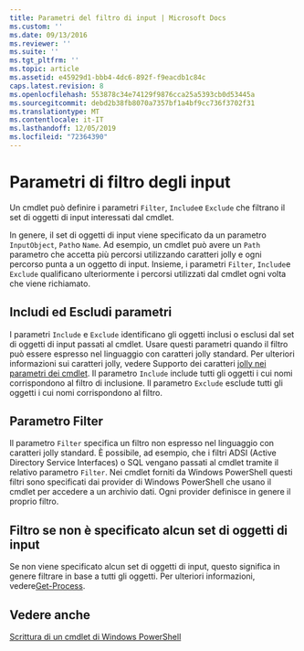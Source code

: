 ```yaml
---
title: Parametri del filtro di input | Microsoft Docs
ms.custom: ''
ms.date: 09/13/2016
ms.reviewer: ''
ms.suite: ''
ms.tgt_pltfrm: ''
ms.topic: article
ms.assetid: e45929d1-bbb4-4dc6-892f-f9eacdb1c84c
caps.latest.revision: 8
ms.openlocfilehash: 553878c34e74129f9876cca25a5393cb0d53445a
ms.sourcegitcommit: debd2b38fb8070a7357bf1a4bf9cc736f3702f31
ms.translationtype: MT
ms.contentlocale: it-IT
ms.lasthandoff: 12/05/2019
ms.locfileid: "72364390"
---
```

# <a name="input-filter-parameters"></a>Parametri di filtro degli input

Un cmdlet può definire i parametri `Filter`, `Include`e `Exclude` che filtrano il set di oggetti di input interessati dal cmdlet.

In genere, il set di oggetti di input viene specificato da un parametro `InputObject`, `Path`o `Name`. Ad esempio, un cmdlet può avere un `Path` parametro che accetta più percorsi utilizzando caratteri jolly e ogni percorso punta a un oggetto di input. Insieme, i parametri `Filter`, `Include`e `Exclude` qualificano ulteriormente i percorsi utilizzati dal cmdlet ogni volta che viene richiamato.

## <a name="include-and-exclude-parameters"></a>Includi ed Escludi parametri

I parametri `Include` e `Exclude` identificano gli oggetti inclusi o esclusi dal set di oggetti di input passati al cmdlet. Usare questi parametri quando il filtro può essere espresso nel linguaggio con caratteri jolly standard. Per ulteriori informazioni sui caratteri jolly, vedere Supporto dei caratteri [jolly nei parametri dei cmdlet](./supporting-wildcard-characters-in-cmdlet-parameters.md). Il parametro `Include` include tutti gli oggetti i cui nomi corrispondono al filtro di inclusione. Il parametro `Exclude` esclude tutti gli oggetti i cui nomi corrispondono al filtro.

## <a name="filter-parameter"></a>Parametro Filter

Il parametro `Filter` specifica un filtro non espresso nel linguaggio con caratteri jolly standard. È possibile, ad esempio, che i filtri ADSI (Active Directory Service Interfaces) o SQL vengano passati al cmdlet tramite il relativo parametro `Filter`. Nei cmdlet forniti da Windows PowerShell questi filtri sono specificati dai provider di Windows PowerShell che usano il cmdlet per accedere a un archivio dati. Ogni provider definisce in genere il proprio filtro.

## <a name="filtering-if-no-set-of-input-objects-is-specified"></a>Filtro se non è specificato alcun set di oggetti di input

Se non viene specificato alcun set di oggetti di input, questo significa in genere filtrare in base a tutti gli oggetti. Per ulteriori informazioni, vedere[Get-Process](/powershell/module/Microsoft.PowerShell.Management/Get-Process).

## <a name="see-also"></a>Vedere anche

[Scrittura di un cmdlet di Windows PowerShell](./writing-a-windows-powershell-cmdlet.md)